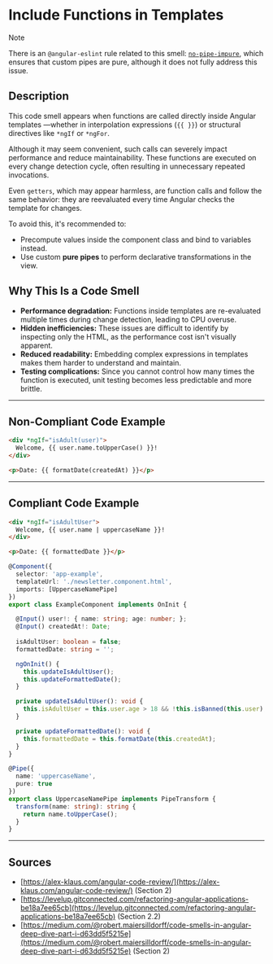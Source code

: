 # Include Functions in Templates

> [!NOTE]
> There is an `@angular-eslint` rule related to this smell: [`no-pipe-impure`](https://github.com/angular-eslint/angular-eslint/blob/main/packages/eslint-plugin/docs/rules/no-pipe-impure.md), which ensures that custom pipes are pure, although it does not fully address this issue.

## Description

This code smell appears when functions are called directly inside Angular templates —whether in interpolation expressions (`{{ }}`) or structural directives like `*ngIf` or `*ngFor`.

Although it may seem convenient, such calls can severely impact performance and reduce maintainability. These functions are executed on every change detection cycle, often resulting in unnecessary repeated invocations.

Even `getters`, which may appear harmless, are function calls and follow the same behavior: they are reevaluated every time Angular checks the template for changes.

To avoid this, it's recommended to:

- Precompute values inside the component class and bind to variables instead.
- Use custom **pure pipes** to perform declarative transformations in the view.

## Why This Is a Code Smell

- **Performance degradation:** Functions inside templates are re-evaluated multiple times during change detection, leading to CPU overuse.
- **Hidden inefficiencies:** These issues are difficult to identify by inspecting only the HTML, as the performance cost isn't visually apparent.
- **Reduced readability:** Embedding complex expressions in templates makes them harder to understand and maintain.
- **Testing complications:** Since you cannot control how many times the function is executed, unit testing becomes less predictable and more brittle.

---

## Non-Compliant Code Example

```html
<div *ngIf="isAdult(user)">
  Welcome, {{ user.name.toUpperCase() }}!
</div>

<p>Date: {{ formatDate(createdAt) }}</p>
```

---

## Compliant Code Example

```html
<div *ngIf="isAdultUser">
  Welcome, {{ user.name | uppercaseName }}!
</div>

<p>Date: {{ formattedDate }}</p>
```

```ts
@Component({ 
  selector: 'app-example',
  templateUrl: './newsletter.component.html',
  imports: [UppercaseNamePipe]
})
export class ExampleComponent implements OnInit {

  @Input() user!: { name: string; age: number; };
  @Input() createdAt!: Date;
  
  isAdultUser: boolean = false;
  formattedDate: string = '';

  ngOnInit() {
    this.updateIsAdultUser();
    this.updateFormattedDate();
  }

  private updateIsAdultUser(): void {
    this.isAdultUser = this.user.age > 18 && !this.isBanned(this.user);
  }

  private updateFormattedDate(): void {
    this.formattedDate = this.formatDate(this.createdAt);
  }
}
```

```ts
@Pipe({
  name: 'uppercaseName',
  pure: true
})
export class UppercaseNamePipe implements PipeTransform {
  transform(name: string): string {
    return name.toUpperCase();
  }
}
```

---

## Sources

- [https://alex-klaus.com/angular-code-review/](https://alex-klaus.com/angular-code-review/) (Section 2)
- [https://levelup.gitconnected.com/refactoring-angular-applications-be18a7ee65cb](https://levelup.gitconnected.com/refactoring-angular-applications-be18a7ee65cb) (Section 2.2)
- [https://medium.com/@robert.maiersilldorff/code-smells-in-angular-deep-dive-part-i-d63dd5f5215e](https://medium.com/@robert.maiersilldorff/code-smells-in-angular-deep-dive-part-i-d63dd5f5215e) (Section 2)

